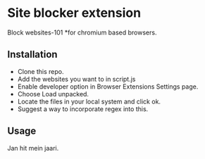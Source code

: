 # Site blocker extension 

Block websites-101 
*for chromium based browsers.

## Installation
- Clone this repo.
- Add the websites you want to in script.js
- Enable developer option in Browser Extensions Settings page.
- Choose Load unpacked.
- Locate the files in your local system and click ok.
- Suggest a way to incorporate regex into this.

## Usage

Jan hit mein jaari.
